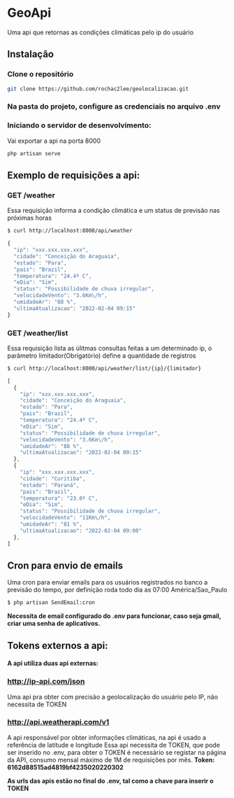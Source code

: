 # GeoApi
Uma api que retornas as condições climáticas pelo ip do usuário

## Instalação
### Clone o repositório
```bash
git clone https://github.com/rochac2lee/geolocalizacao.git
```

### Na pasta do projeto, configure as credenciais no arquivo .env

### Iniciando o servidor de desenvolvimento:
<p>Vai exportar a api na porta 8000</p>

```bash
php artisan serve
```


## Exemplo de requisições a api:
### GET /weather
Essa requisição informa a condição climática e um status de previsão nas próximas horas
```bash
$ curl http://localhost:8000/api/weather
```
```js
{
  "ip": "xxx.xxx.xxx.xxx",
  "cidade": "Conceição do Araguaia",
  "estado": "Para",
  "pais": "Brazil",
  "temperatura": "24.4º C",
  "eDia": "Sim",
  "status": "Possibilidade de chuva irregular",
  "velocidadeVento": "3.6Km\/h",
  "umidadeAr": "88 %",
  "ultimaAtualizacao": "2022-02-04 09:15"
}
```

### GET /weather/list
Essa requisição lista as úlitmas consultas feitas a um determinado ip, o parâmetro limitador(Obrigatório) define a quantidade de registros
```bash
$ curl http://localhost:8000/api/weather/list/{ip}/{limitador}
```
```js
[
  {
    "ip": "xxx.xxx.xxx.xxx",
    "cidade": "Conceição do Araguaia",
    "estado": "Para",
    "pais": "Brazil",
    "temperatura": "24.4º C",
    "eDia": "Sim",
    "status": "Possibilidade de chuva irregular",
    "velocidadeVento": "3.6Km\/h",
    "umidadeAr": "88 %",
    "ultimaAtualizacao": "2022-02-04 09:15"
  },
  {
    "ip": "xxx.xxx.xxx.xxx",
    "cidade": "Curitiba",
    "estado": "Paraná",
    "pais": "Brazil",
    "temperatura": "23.0º C",
    "eDia": "Sim",
    "status": "Possibilidade de chuva irregular",
    "velocidadeVento": "11Km\/h",
    "umidadeAr": "81 %",
    "ultimaAtualizacao": "2022-02-04 09:00"
  },
]
```

## Cron para envio de emails
Uma cron para enviar emails para os usuários registrados no banco a previsão do tempo, por definição roda todo dia as 07:00 América/Sao_Paulo
```bash
$ php artisan SendEmail:cron
```
<b>Necessita de email configurado do .env para funcionar, caso seja gmail, criar uma senha de aplicativos.</b>

## Tokens externos a api:
#### A api utiliza duas api externas:
### http://ip-api.com/json 
Uma api pra obter com precisão a geolocalização do usuário pelo IP, não necessita de TOKEN

### http://api.weatherapi.com/v1
A api responsável por obter informações climáticas, na api é usado a referência de latitude e longitude
Essa api necessita de TOKEN, que pode ser inserido no .env, para obter o TOKEN é necessário se registar na página da API, consumo mensal máximo de 1M de requisições por mês.
<b>Token: 6162d88515ad4819bf4235020220302</b>

<b> As urls das apis estão no final do .env, tal como a chave para inserir o TOKEN</b>



